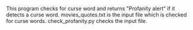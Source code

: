 This program checks for curse word and returns "Profanity alert" if it detects a curse word.
movies_quotes.txt is the input file which is checked for curse words.
check_profanity.py checks the input file.